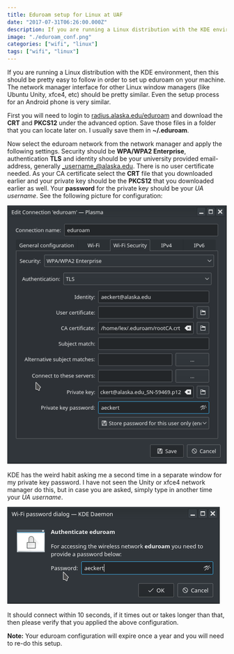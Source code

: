 ```yaml
---
title: Eduroam setup for Linux at UAF
date: "2017-07-31T06:26:00.000Z"
description: If you are running a Linux distribution with the KDE environment, then this should be pretty easy to follow in order to set up eduroam on your machine. The network manager interface for other Linux window managers (like Ubuntu Unity, xfce4, etc) should be pretty similar.
image: "./eduroam_conf.png"
categories: ["wifi", "linux"]
tags: ["wifi", "linux"]
---
```


If you are running a Linux distribution with the KDE environment, then this should be pretty easy to follow in order to set up eduroam on your machine. The network manager interface for other Linux window managers (like Ubuntu Unity, xfce4, etc) should be pretty similar. Even the setup process for an Android phone is very similar.

First you will need to login to [radius.alaska.edu/eduroam][eduroam_login] and download the **CRT** and **PKCS12** under the advanced option. Save those files in a folder that you can locate later on. I usually save them in **~/.eduroam**.

Now select the eduroam network from the network manager and apply the following settings. Security should be **WPA/WPA2 Enterprise**, authentication **TLS** and identity should be your university provided email-address, generally _username_@alaska.edu. There is no user certificate needed. As your CA certificate select the **CRT** file that you downloaded earlier and your private key should be the **PKCS12** that you downloaded earlier as well. Your **password** for the private key should be your _UA username_. See the following picture for configuration:

![configuration](./eduroam_conf.png)

KDE has the weird habit asking me a second time in a separate window for my private key password. I have not seen the Unity or xfce4 network manager do this, but in case you are asked, simply type in another time your _UA username_.

![eduroam_validation](./eduroam_pass.png)

It should connect within 10 seconds, if it times out or takes longer than that, then please verify that you applied the above configuration.

**Note:** Your eduroam configuration will expire once a year and you will need to re-do this setup.

[eduroam_login]: https://radius.alaska.edu/eduroam/
